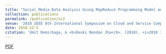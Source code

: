 ```yaml
---
title: "Social Media Data Analysis Using MapReduce Programming Model and Training a Tweet Classifier Using Apache Mahout"
collection: publications
permalink: /publication/sc2
venue: '2018 IEEE 8th International Symposium on Cloud and Service Computing (SC2)'
date: 2018-12-5
citation: 'Umit Demirbaga, & <b>Devki Nandan Jha</b>. (2018). <i>2018 IEEE 8th International Symposium on Cloud and Service Computing (SC2)</i>. '
---
```

[PDF](https://ieeexplore.ieee.org/stamp/stamp.jsp?arnumber=8567382)

